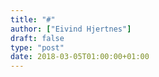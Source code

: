 ```yaml
---
title: "#"
author: ["Eivind Hjertnes"]
draft: false
type: "post"
date: 2018-03-05T01:00:00+01:00
---
```

